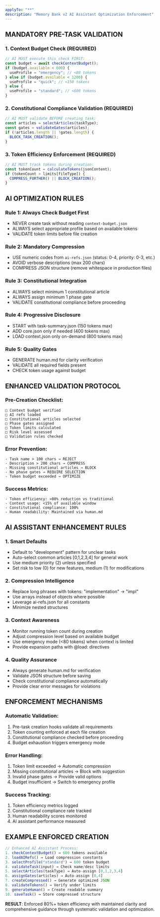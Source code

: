 ```yaml
---
applyTo: "**"
description: "Memory Bank v2 AI Assistant Optimization Enforcement"
---
```


## MANDATORY PRE-TASK VALIDATION

### 1. Context Budget Check (REQUIRED)

```javascript
// AI MUST execute this check FIRST:
const budget = await checkContextBudget();
if (budget.available < 600) {
  useProfile = "emergency"; // <80 tokens
} else if (budget.available < 1200) {
  useProfile = "quick"; // <150 tokens
} else {
  useProfile = "standard"; // <600 tokens
}
```

### 2. Constitutional Compliance Validation (REQUIRED)

```javascript
// AI MUST validate BEFORE creating task:
const articles = selectArticles(taskType);
const gates = validateGates(articles);
if (!articles.length || !gates.length) {
  BLOCK_TASK_CREATION();
}
```

### 3. Token Efficiency Enforcement (REQUIRED)

```javascript
// AI MUST track tokens during creation:
const tokenCount = calculateTokens(jsonContent);
if (tokenCount > limits[fileType]) {
  COMPRESS_FURTHER() || BLOCK_CREATION();
}
```

## AI OPTIMIZATION RULES

### Rule 1: Always Check Budget First

- NEVER create task without reading `context-budget.json`
- ALWAYS select appropriate profile based on available tokens
- VALIDATE token limits before file creation

### Rule 2: Mandatory Compression

- USE numeric codes from `ai-refs.json` (status: 0-4, priority: 0-3, etc.)
- AVOID verbose descriptions (max 200 chars)
- COMPRESS JSON structure (remove whitespace in production files)

### Rule 3: Constitutional Integration

- ALWAYS select minimum 1 constitutional article
- ALWAYS assign minimum 1 phase gate
- VALIDATE constitutional compliance before proceeding

### Rule 4: Progressive Disclosure

- START with task-summary.json (150 tokens max)
- ADD core.json only if needed (400 tokens max)
- LOAD context.json only on-demand (800 tokens max)

### Rule 5: Quality Gates

- GENERATE human.md for clarity verification
- VALIDATE all required fields present
- CHECK token usage against budget

## ENHANCED VALIDATION PROTOCOL

### Pre-Creation Checklist:

```
□ Context budget verified
□ AI refs loaded
□ Constitutional articles selected
□ Phase gates assigned
□ Token limits calculated
□ Risk level assessed
□ Validation rules checked
```

### Error Prevention:

```
- Task name > 100 chars → REJECT
- Description > 200 chars → COMPRESS
- Missing constitutional articles → BLOCK
- No phase gates → REQUIRE SELECTION
- Token budget exceeded → OPTIMIZE
```

### Success Metrics:

```
- Token efficiency: >80% reduction vs traditional
- Context usage: <15% of available window
- Constitutional compliance: 100%
- Human readability: Maintained via human.md
```

## AI ASSISTANT ENHANCEMENT RULES

### 1. Smart Defaults

- Default to "development" pattern for unclear tasks
- Auto-select common articles [0,1,2,3,4] for general work
- Use medium priority (2) unless specified
- Set risk to low (0) for new features, medium (1) for modifications

### 2. Compression Intelligence

- Replace long phrases with tokens: "implementation" → "impl"
- Use arrays instead of objects where possible
- Leverage ai-refs.json for all constants
- Minimize nested structures

### 3. Context Awareness

- Monitor running token count during creation
- Adjust compression level based on available budget
- Use emergency mode (<80 tokens) when context is limited
- Provide expansion paths with @load: directives

### 4. Quality Assurance

- Always generate human.md for verification
- Validate JSON structure before saving
- Check constitutional compliance automatically
- Provide clear error messages for violations

## ENFORCEMENT MECHANISMS

### Automatic Validation:

1. Pre-task creation hooks validate all requirements
2. Token counting enforced at each file creation
3. Constitutional compliance checked before proceeding
4. Budget exhaustion triggers emergency mode

### Error Handling:

1. Token limit exceeded → Automatic compression
2. Missing constitutional articles → Block with suggestion
3. Invalid phase gates → Provide valid options
4. Budget insufficient → Switch to emergency profile

### Success Tracking:

1. Token efficiency metrics logged
2. Constitutional compliance rate tracked
3. Human readability scores monitored
4. AI assistant performance measured

## EXAMPLE ENFORCED CREATION

```javascript
// Enhanced AI Assistant Process:
1. checkContextBudget() → 600 tokens available
2. loadAIRefs() → Load compression constants
3. selectProfile("standard") → 600 token budget
4. validateTask(input) → Check name/desc limits
5. selectArticles(taskType) → Auto-assign [0,1,2,3,4]
6. assignGates(articles) → Auto-assign [0,4]
7. createCompressed() → Generate optimized JSON
8. validateTokens() → Verify under limits
9. generateHuman() → Create readable summary
10. saveTask() → Store compressed structure
```

**RESULT**: Enforced 80%+ token efficiency with maintained clarity and comprehensive guidance through systematic validation and optimization.
